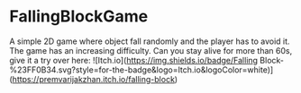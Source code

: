 # FallingBlockGame
A simple 2D game where object fall randomly and the player has to avoid it. The game has an increasing difficulty. 
Can you stay alive for more than 60s, give it a try over here: 
![Itch.io](https://img.shields.io/badge/Falling Block-%23FF0B34.svg?style=for-the-badge&logo=Itch.io&logoColor=white)](https://premvarijakzhan.itch.io/falling-block) 
